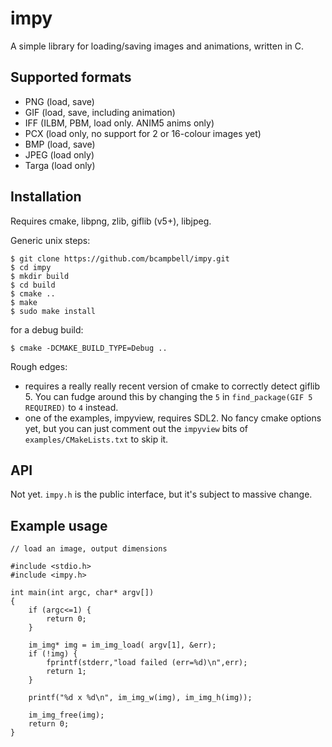 # impy

A simple library for loading/saving images and animations, written in C.


## Supported formats

* PNG (load, save)
* GIF (load, save, including animation)
* IFF (ILBM, PBM, load only. ANIM5 anims only)
* PCX (load only, no support for 2 or 16-colour images yet)
* BMP (load, save)
* JPEG (load only)
* Targa (load only)

## Installation

Requires cmake, libpng, zlib, giflib (v5+), libjpeg.

Generic unix steps:

    $ git clone https://github.com/bcampbell/impy.git
    $ cd impy
    $ mkdir build
    $ cd build
    $ cmake ..
    $ make
    $ sudo make install

for a debug build:

    $ cmake -DCMAKE_BUILD_TYPE=Debug ..

Rough edges:

* requires a really really recent version of cmake to correctly detect giflib 5.
  You can fudge around this by changing the `5` in `find_package(GIF 5 REQUIRED)`
  to `4` instead.
* one of the examples, impyview, requires SDL2. No fancy cmake options yet, but you
  can just comment out the `impyview` bits of `examples/CMakeLists.txt` to skip it.

## API

Not yet. `impy.h` is the public interface, but it's subject to massive change.

## Example usage

    // load an image, output dimensions

    #include <stdio.h>
    #include <impy.h>

    int main(int argc, char* argv[])
    {
        if (argc<=1) {
            return 0;
        }

        im_img* img = im_img_load( argv[1], &err);
        if (!img) {
            fprintf(stderr,"load failed (err=%d)\n",err);
            return 1;
        }

        printf("%d x %d\n", im_img_w(img), im_img_h(img));

        im_img_free(img);
        return 0;
    }


